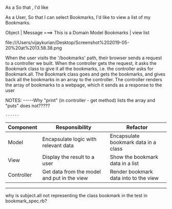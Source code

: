 As a <Stakehoilder>
So that <Motivation>,
I'd like <Task>

As a User,
So that I can select Bookmarks,
I'd like to view a list of my Bookmarks.

Object | Message ===> This is a Domain Model
Bookmarks | view list

file:///Users/vijaykurian/Desktop/Screenshot%202019-05-20%20at%2013.58.38.png

When the user visits the '/bookmarks' path, their browser sends a request to a controller we built.
When the controller gets the request, it asks the Bookmark class to give it all the bookmarks, i.e. the controller asks for Bookmark.all.
The Bookmark class goes and gets the bookmarks, and gives back all the bookmarks in an array to the controller.
The controller renders the array of bookmarks to a webpage, which it sends as a response to the user





NOTES:
    -----Why "print" (in controller - get method) lists the array and     "puts" does not?????


    ------

| Component   | Responsibility                                | Refactor                                |
|------------ |---------------------------------------------  |---------------------------------------- |
| Model       | Encapsulate logic with relevant data          | Encapsulate bookmark data in a class    |
| View        | Display the result to a user                  | Show the bookmark data in a list        |
| Controller  | Get data from the model and put in the view   | Render bookmark data into to the view   |

-------

why is subject.all not representing the class bookmark in the test in bookmark_spec.rb?
